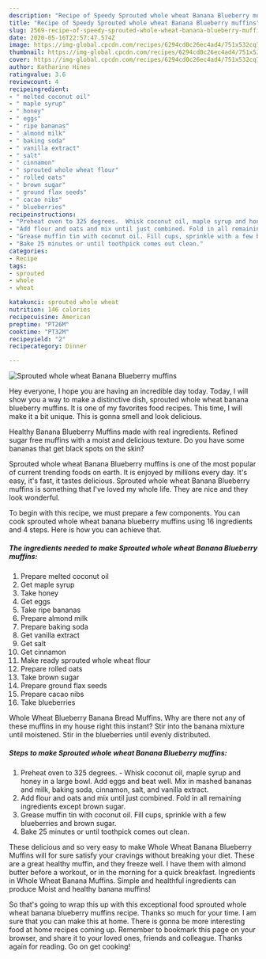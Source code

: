 ```yaml
---
description: "Recipe of Speedy Sprouted whole wheat Banana Blueberry muffins"
title: "Recipe of Speedy Sprouted whole wheat Banana Blueberry muffins"
slug: 2569-recipe-of-speedy-sprouted-whole-wheat-banana-blueberry-muffins
date: 2020-05-16T22:57:47.574Z
image: https://img-global.cpcdn.com/recipes/6294cd0c26ec4ad4/751x532cq70/sprouted-whole-wheat-banana-blueberry-muffins-recipe-main-photo.jpg
thumbnail: https://img-global.cpcdn.com/recipes/6294cd0c26ec4ad4/751x532cq70/sprouted-whole-wheat-banana-blueberry-muffins-recipe-main-photo.jpg
cover: https://img-global.cpcdn.com/recipes/6294cd0c26ec4ad4/751x532cq70/sprouted-whole-wheat-banana-blueberry-muffins-recipe-main-photo.jpg
author: Katharine Hines
ratingvalue: 3.6
reviewcount: 4
recipeingredient:
- " melted coconut oil"
- " maple syrup"
- " honey"
- " eggs"
- " ripe bananas"
- " almond milk"
- " baking soda"
- " vanilla extract"
- " salt"
- " cinnamon"
- " sprouted whole wheat flour"
- " rolled oats"
- " brown sugar"
- " ground flax seeds"
- " cacao nibs"
- " blueberries"
recipeinstructions:
- "Preheat oven to 325 degrees.  Whisk coconut oil, maple syrup and honey in a large bowl. Add eggs and beat well. Mix in mashed bananas and milk, baking soda, cinnamon, salt, and vanilla extract."
- "Add flour and oats and mix until just combined. Fold in all remaining ingredients except brown sugar."
- "Grease muffin tin with coconut oil. Fill cups, sprinkle with a few blueberries and brown sugar."
- "Bake 25 minutes or until toothpick comes out clean."
categories:
- Recipe
tags:
- sprouted
- whole
- wheat

katakunci: sprouted whole wheat 
nutrition: 146 calories
recipecuisine: American
preptime: "PT26M"
cooktime: "PT32M"
recipeyield: "2"
recipecategory: Dinner

---
```



![Sprouted whole wheat Banana Blueberry muffins](https://img-global.cpcdn.com/recipes/6294cd0c26ec4ad4/751x532cq70/sprouted-whole-wheat-banana-blueberry-muffins-recipe-main-photo.jpg)

Hey everyone, I hope you are having an incredible day today. Today, I will show you a way to make a distinctive dish, sprouted whole wheat banana blueberry muffins. It is one of my favorites food recipes. This time, I will make it a bit unique. This is gonna smell and look delicious.

Healthy Banana Blueberry Muffins made with real ingredients. Refined sugar free muffins with a moist and delicious texture. Do you have some bananas that get black spots on the skin?

Sprouted whole wheat Banana Blueberry muffins is one of the most popular of current trending foods on earth. It is enjoyed by millions every day. It's easy, it's fast, it tastes delicious. Sprouted whole wheat Banana Blueberry muffins is something that I've loved my whole life. They are nice and they look wonderful.


To begin with this recipe, we must prepare a few components. You can cook sprouted whole wheat banana blueberry muffins using 16 ingredients and 4 steps. Here is how you can achieve that.

<!--inarticleads1-->

##### The ingredients needed to make Sprouted whole wheat Banana Blueberry muffins:

1. Prepare  melted coconut oil
1. Get  maple syrup
1. Take  honey
1. Get  eggs
1. Take  ripe bananas
1. Prepare  almond milk
1. Prepare  baking soda
1. Get  vanilla extract
1. Get  salt
1. Get  cinnamon
1. Make ready  sprouted whole wheat flour
1. Prepare  rolled oats
1. Take  brown sugar
1. Prepare  ground flax seeds
1. Prepare  cacao nibs
1. Take  blueberries


Whole Wheat Blueberry Banana Bread Muffins. Why are there not any of these muffins in my house right this instant? Stir into the banana mixture until moistened. Stir in the blueberries until evenly distributed. 

<!--inarticleads2-->

##### Steps to make Sprouted whole wheat Banana Blueberry muffins:

1. Preheat oven to 325 degrees.  - Whisk coconut oil, maple syrup and honey in a large bowl. Add eggs and beat well. Mix in mashed bananas and milk, baking soda, cinnamon, salt, and vanilla extract.
1. Add flour and oats and mix until just combined. Fold in all remaining ingredients except brown sugar.
1. Grease muffin tin with coconut oil. Fill cups, sprinkle with a few blueberries and brown sugar.
1. Bake 25 minutes or until toothpick comes out clean.


These delicious and so very easy to make Whole Wheat Banana Blueberry Muffins will for sure satisfy your cravings without breaking your diet. These are a great healthy muffin, and they freeze well. I have them with almond butter before a workout, or in the morning for a quick breakfast. Ingredients in Whole Wheat Banana Muffins. Simple and healthful ingredients can produce Moist and healthy banana muffins! 

So that's going to wrap this up with this exceptional food sprouted whole wheat banana blueberry muffins recipe. Thanks so much for your time. I am sure that you can make this at home. There is gonna be more interesting food at home recipes coming up. Remember to bookmark this page on your browser, and share it to your loved ones, friends and colleague. Thanks again for reading. Go on get cooking!
